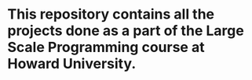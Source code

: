 # This repository contains all the projects done as a part of the Large Scale Programming course at Howard University. 
